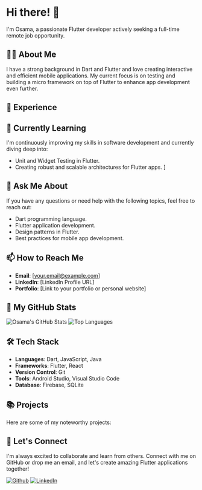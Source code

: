# Hi there! 👋

I'm Osama, a passionate Flutter developer actively seeking a full-time remote job opportunity.

## 🧑‍💻 About Me

I have a strong background in Dart and Flutter and love creating interactive and efficient mobile applications. My current focus is on testing and building a micro framework on top of Flutter to enhance app development even further.

## 💼 Experience



## 🌱 Currently Learning

I'm continuously improving my skills in software development and currently diving deep into:

- Unit and Widget Testing in Flutter.
- Creating robust and scalable architectures for Flutter apps.
]

## 💬 Ask Me About

If you have any questions or need help with the following topics, feel free to reach out:

- Dart programming language.
- Flutter application development.
- Design patterns in Flutter.
- Best practices for mobile app development.

## 📫 How to Reach Me

- **Email**: [your.email@example.com]
- **LinkedIn**: [LinkedIn Profile URL]
- **Portfolio**: [Link to your portfolio or personal website]

## 🚀 My GitHub Stats

![Osama's GitHub Stats](https://github-readme-stats.vercel.app/api?username=Osama&show_icons=true&theme=dark)
![Top Languages](https://github-readme-stats.vercel.app/api/top-langs/?username=Osama&langs_count=7&theme=dark)

## 🛠️ Tech Stack

- **Languages**: Dart, JavaScript, Java
- **Frameworks**: Flutter, React
- **Version Control**: Git
- **Tools**: Android Studio, Visual Studio Code
- **Database**: Firebase, SQLite

## 📚 Projects

Here are some of my noteworthy projects:


## 🌟 Let's Connect

I'm always excited to collaborate and learn from others. Connect with me on GitHub or drop me an email, and let's create amazing Flutter applications together!

[![Github](https://img.shields.io/badge/GitHub-000000?style=for-the-badge&logo=GitHub&logoColor=white)](https://github.com/Osama)
[![LinkedIn](https://img.shields.io/badge/LinkedIn-0077B5?style=for-the-badge&logo=LinkedIn&logoColor=white)](https://www.linkedin.com/in/yourusername/)

